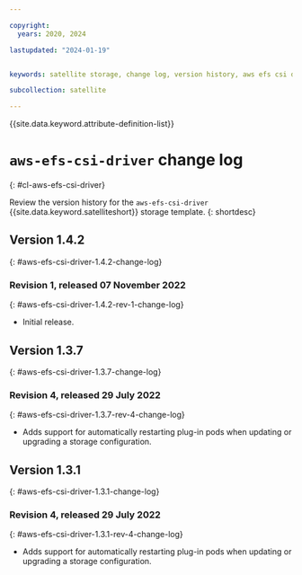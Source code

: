 ```yaml
---

copyright:
  years: 2020, 2024

lastupdated: "2024-01-19"


keywords: satellite storage, change log, version history, aws efs csi driver

subcollection: satellite

---
```


{{site.data.keyword.attribute-definition-list}}

# `aws-efs-csi-driver` change log
{: #cl-aws-efs-csi-driver}

Review the version history for the `aws-efs-csi-driver` {{site.data.keyword.satelliteshort}} storage template.
{: shortdesc}

## Version 1.4.2
{: #aws-efs-csi-driver-1.4.2-change-log}


### Revision 1, released 07 November 2022
{: #aws-efs-csi-driver-1.4.2-rev-1-change-log}


- Initial release.


## Version 1.3.7
{: #aws-efs-csi-driver-1.3.7-change-log}


### Revision 4, released 29 July 2022
{: #aws-efs-csi-driver-1.3.7-rev-4-change-log}


- Adds support for automatically restarting plug-in pods when updating or upgrading a storage configuration.


## Version 1.3.1
{: #aws-efs-csi-driver-1.3.1-change-log}


### Revision 4, released 29 July 2022
{: #aws-efs-csi-driver-1.3.1-rev-4-change-log}


- Adds support for automatically restarting plug-in pods when updating or upgrading a storage configuration.



